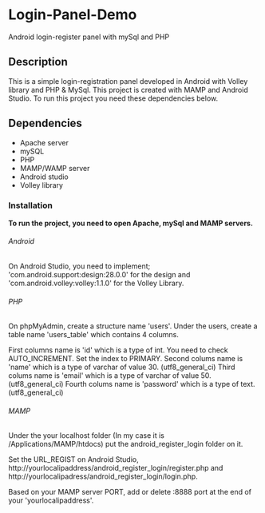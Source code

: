 # Login-Panel-Demo
Android login-register panel with mySql and PHP

## Description

This is a simple login-registration panel developed in Android with Volley library and PHP & MySql.
This project is created with MAMP and Android Studio. To run this project you need these dependencies below.

## Dependencies

* Apache server
* mySQL
* PHP
* MAMP/WAMP server
* Android studio
* Volley library

### Installation

**To run the project, you need to open Apache, mySql and MAMP servers.**

###### Android

On Android Studio, you need to implement; 
'com.android.support:design:28.0.0' for the design and
'com.android.volley:volley:1.1.0' for the Volley Library.

###### PHP

On phpMyAdmin, create a structure name 'users'. Under the users, create a table name 'users_table' which contains 4 columns.

First columns name is 'id' which is a type of int. You need to check AUTO_INCREMENT. Set the index to PRIMARY.
Second colums name is 'name' which is a type of varchar of value 30. (utf8_general_ci)
Third colums name is 'email' which is a type of varchar of value 50. (utf8_general_ci)
Fourth colums name is 'password' which is a type of text.  (utf8_general_ci)

###### MAMP

Under the your localhost folder (In my case it is /Applications/MAMP/htdocs) put the android_register_login folder on it.

Set the URL_REGIST on Android Studio, http://yourlocalipaddress/android_register_login/register.php and
http://yourlocalipadress/android_register_login/login.php.

Based on your MAMP server PORT, add or delete :8888 port at the end of your 'yourlocalipaddress'.